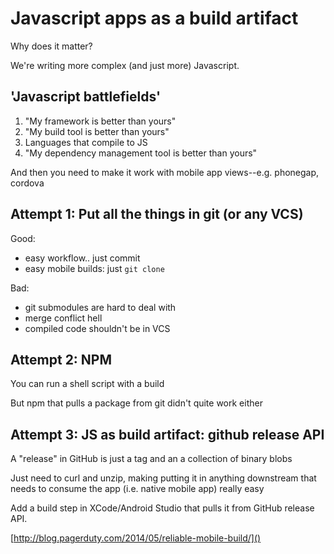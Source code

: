# Javascript apps as a build artifact

Why does it matter?

We're writing more complex (and just more) Javascript.


## 'Javascript battlefields'

1. "My framework is better than yours"
2. "My build tool is better than yours"
3. Languages that compile to JS
4. "My dependency management tool is better than yours"

And then you need to make it work with mobile app views--e.g. phonegap, cordova


## Attempt 1: Put all the things in git (or any VCS)

Good:

- easy workflow.. just commit
- easy mobile builds: just `git clone`

Bad:

- git submodules are hard to deal with
- merge conflict hell
- compiled code shouldn't be in VCS


## Attempt 2: NPM

You can run a shell script with a build

But npm that pulls a package from git didn't quite work either


## Attempt 3: JS as build artifact: github release API

A "release" in GitHub is just a tag and an a collection of binary blobs

Just need to curl and unzip, making putting it in anything downstream that needs to consume the app (i.e. native mobile app) really easy

Add a build step in XCode/Android Studio that pulls it from GitHub release API.

[http://blog.pagerduty.com/2014/05/reliable-mobile-build/]()
